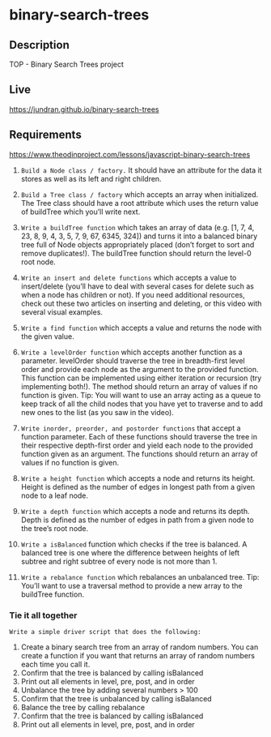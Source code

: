 # binary-search-trees

## Description
TOP - Binary Search Trees project  

## Live
https://jundran.github.io/binary-search-trees

## Requirements
https://www.theodinproject.com/lessons/javascript-binary-search-trees

1. `Build a Node class / factory.` It should have an attribute for the data it stores as well as its left and right children.

2. `Build a Tree class / factory` which accepts an array when initialized. The Tree class should have a root attribute which uses the return value of buildTree which you’ll write next.

3. `Write a buildTree function` which takes an array of data (e.g. [1, 7, 4, 23, 8, 9, 4, 3, 5, 7, 9, 67, 6345, 324]) and turns it into a balanced binary tree full of Node objects appropriately placed (don’t forget to sort and remove duplicates!). The buildTree function should return the level-0 root node.

4. `Write an insert and delete functions` which accepts a value to insert/delete (you’ll have to deal with several cases for delete such as when a node has children or not). If you need additional resources, check out these two articles on inserting and deleting, or this video with several visual examples.

5. `Write a find function` which accepts a value and returns the node with the given value.

6. `Write a levelOrder function` which accepts another function as a parameter. levelOrder should traverse the tree in breadth-first level order and provide each node as the argument to the provided function. This function can be implemented using either iteration or recursion (try implementing both!). The method should return an array of values if no function is given. Tip: You will want to use an array acting as a queue to keep track of all the child nodes that you have yet to traverse and to add new ones to the list (as you saw in the video).

7. `Write inorder, preorder, and postorder functions` that accept a function parameter. Each of these functions should traverse the tree in their respective depth-first order and yield each node to the provided function given as an argument. The functions should return an array of values if no function is given.

8. `Write a height function` which accepts a node and returns its height. Height is defined as the number of edges in longest path from a given node to a leaf node.

9. `Write a depth function` which accepts a node and returns its depth. Depth is defined as the number of edges in path from a given node to the tree’s root node.

10. `Write a isBalanced` function which checks if the tree is balanced. A balanced tree is one where the difference between heights of left subtree and right subtree of every node is not more than 1.

11. `Write a rebalance function` which rebalances an unbalanced tree. Tip: You’ll want to use a traversal method to provide a new array to the buildTree function.

### Tie it all together
`Write a simple driver script that does the following:`
1. Create a binary search tree from an array of random numbers. You can create a function if you want that returns an array of random numbers each time you call it.
2. Confirm that the tree is balanced by calling isBalanced
3. Print out all elements in level, pre, post, and in order
4. Unbalance the tree by adding several numbers > 100
5. Confirm that the tree is unbalanced by calling isBalanced
6. Balance the tree by calling rebalance
7. Confirm that the tree is balanced by calling isBalanced
8. Print out all elements in level, pre, post, and in order
